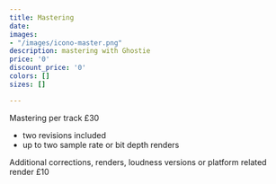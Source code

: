 ```yaml
---
title: Mastering
date: 
images:
- "/images/icono-master.png"
description: mastering with Ghostie
price: '0'
discount_price: '0'
colors: []
sizes: []

---
```

Mastering per track £30

* two revisions included
* up to two sample rate or bit depth renders

Additional corrections, renders, loudness versions or platform related render £10